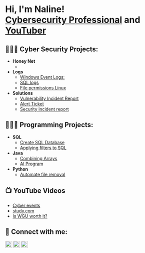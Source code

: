 <h1>Hi, I'm Naline! <br/><a href="https://www.linkedin.com/in/nalinenulan">Cybersecurity Professional</a> and <a href="https://www.youtube.com/channel/UCv2K_TNL9YF95a4YyuCIfkg">YouTuber</a></h1>

<h2>👩🏽‍💻 Cyber Security Projects:</h2>

- <b>Honey Net</b>
  - []()
- <b>Logs</b>
  - [Windows Event Logs: ](https://github.com/nalinenulan/Windows-Event-Logs)
  - [SQL logs](https://github.com/nalinenulan/SQL-logs)
  - [File permissions Linux](https://github.com/nalinenulan/File-permissions-Linux)
- <b> Solutions</b>
  - [Vulnerability Incident Report](https://github.com/nalinenulan/Cybersecurity-Incident-Report/)
  - [Alert Ticket](https://github.com/nalinenulan/Alert-ticket/)
  - [Security incident report](https://github.com/nalinenulan/Security-incident-report/)

<h2>👩🏽‍🔧 Programming Projects:</h2>

- <b>SQL</b>
  - [Create SQL Database](https://github.com/nalinenulan/SQL-database)
  - [Applying filters to SQL]()
- <b>Java</b>
  - [Combining Arrays](https://github.com/nalinenulan/Combining-Arrays-in-Java)
  - [AI Program](https://github.com/nalinenulan/AI-Prgram/)
- <b>Python</b>
  - [Automate file removal](https://github.com/nalinenulan/file-updates-in-Python)

<h2>📺 YouTube Videos</h2>

- [Cyber events]()
- [study.com]()
- [Is WGU worth it?]()

<h2> 🤳 Connect with me:</h2>

[<img align="left" alt="JoshMadakor | YouTube" width="22px" src="https://cdn.jsdelivr.net/npm/simple-icons@v3/icons/youtube.svg" />][youtube]
[<img align="left" alt="JoshMadakor | LinkedIn" width="22px" src="https://cdn.jsdelivr.net/npm/simple-icons@v3/icons/linkedin.svg" />][linkedin]
[<img align="left" alt="JoshMadakor | Instagram" width="22px" src="https://cdn.jsdelivr.net/npm/simple-icons@v3/icons/instagram.svg" />][instagram]

[youtube]: [https://www.youtube.com/c/UCv2K_TNL9YF95a4YyuCIfkg](https://www.youtube.com/channel/UCv2K_TNL9YF95a4YyuCIfkg)
[instagram]: https://www.instagram.com/nalinenulan/
[linkedin]: https://linkedin.com/in/nalinenulan

<!--
** nalinenulan** is a ✨ _special_ ✨ repository because its `README.md` (this file) appears on your GitHub profile.

Here are some ideas to get you started:

- 🔭 I’m currently working on ...
- 🌱 I’m currently learning ...
- 👯 I’m looking to collaborate on ...
- 🤔 I’m looking for help with ...
- 💬 Ask me about ...
- 📫 How to reach me: ...
- 😄 Pronouns: ...
- ⚡ Fun fact: ...
-->
